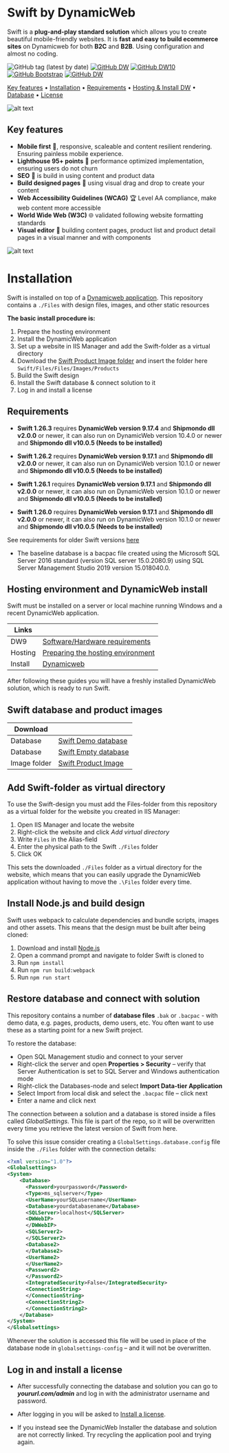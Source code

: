 
# Swift by DynamicWeb

Swift is a **plug-and-play standard solution** which allows you to create beautiful mobile-friendly  websites. It is **fast and easy to build ecommerce sites** on Dynamicweb for both **B2C** and **B2B**. Using configuration and almost no coding. 

![GitHub tag (latest by date)](https://img.shields.io/github/v/tag/dynamicweb/Swift?color=orange&label=Swift%20Release) [![GitHub DW](https://img.shields.io/badge/DynamicWeb9%20Release-v9.17.1-blue)](https://doc.dynamicweb.com/downloads/releases) [![GitHub DW10](https://img.shields.io/badge/DynamicWeb10%20Release-v10.1.0-darkblue)](https://doc.dynamicweb.dev/) [![GitHub Bootstrap](https://img.shields.io/badge/Bootstrap-v5.1.3-green)](https://getbootstrap.com/) [![GitHub DW](https://img.shields.io/badge/Swift-documentation-purple)](https://doc.dynamicweb.com/swift/setup-project) 

[Key features](#key-features) • [Installation](#installation) • [Requirements](#requirements) • [Hosting & Install DW](#hosting-environment-and-dynamicweb-install) • [Database](#swift-database-and-product-images) • [License](#log-in-and-install-a-license)

![alt text](https://doc.dynamicweb.com/Files/Images/Swift/swift-multidevices.png)

## Key features 

* **Mobile first** :iphone:, responsive, scaleable and content resilient rendering. Ensuring painless mobile experience.
* **Lighthouse 95+ points** :100: performance optimized implementation, ensuring users do not churn
* **SEO** :pencil:  is build in using content and product data
*  **Build designed pages** :art: using visual drag and drop to create your content
* **Web Accessibility Guidelines (WCAG)** :trophy: Level AA compliance, make web content more accessible
* **World Wide Web (W3C)** :globe_with_meridians: validated following website formatting standards
* **Visual editor** :rainbow: building content pages, product list and product detail pages in a visual manner and with components 

![alt text](http://doc.dynamicweb.com//Files/Images/Swift/VE-clothes.gif)

# Installation

Swift is installed on top of a [Dynamicweb application](https://doc.dynamicweb.com/get-started/introduction).
This repository contains a `./Files` with design files, images, and other static resources

**The basic install procedure is:**

1. Prepare the hosting environment
2. Install the DynamicWeb application
3. Set up a website in IIS Manager and add the Swift-folder as a virtual directory
4. Download the [Swift Product Image folder](https://doc.dynamicweb.com/Files/Files/Releases/Swift/Swift-v1.26.0/Swift_20240305_DemoProductImages.zip "Download Swift Product Image folder") and insert the folder here `Swift/Files/Files/Images/Products`
5. Build the Swift design
6. Install the Swift database & connect solution to it
7. Log in and install a license

## Requirements

* **Swift 1.26.3** requires **DynamicWeb version 9.17.4** and **Shipmondo dll v2.0.0** or newer, it can also run on DynamicWeb version 10.4.0 or newer and **Shipmondo dll v10.0.5 (Needs to be installed)**

* **Swift 1.26.2** requires **DynamicWeb version 9.17.1** and **Shipmondo dll v2.0.0** or newer, it can also run on DynamicWeb version 10.1.0 or newer and **Shipmondo dll v10.0.5 (Needs to be installed)**
* **Swift 1.26.1** requires **DynamicWeb version 9.17.1** and **Shipmondo dll v2.0.0** or newer, it can also run on DynamicWeb version 10.1.0 or newer and **Shipmondo dll v10.0.5 (Needs to be installed)**
* **Swift 1.26.0** requires **DynamicWeb version 9.17.1** and **Shipmondo dll v2.0.0** or newer, it can also run on DynamicWeb version 10.1.0 or newer  and **Shipmondo dll v10.0.5 (Needs to be installed)**

See requirements for older Swift versions [here](https://doc.dynamicweb.com/downloads/swift#sideNavTitle1-1)

* The baseline database is a bacpac file created using the Microsoft SQL Server 2016 standard (version SQL server 15.0.2080.9) using SQL Server Management Studio 2019 version 15.018040.0.


## Hosting environment and DynamicWeb install

Swift must be installed on a server or local machine running Windows and a recent DynamicWeb application.


| Links |      |
| ------ | ------ |
| DW9 | [Software/Hardware requirements ](https://doc.dynamicweb.com/get-started/introduction/requirements/requirements-dw9#2171) |
| Hosting | [Preparing the hosting environment](https://doc.dynamicweb.com/get-started/introduction/installation/hosting-environment "Preparing the hosting environment")|
| Install | [Dynamicweb](https://doc.dynamicweb.com/get-started/introduction/installation/installing-dynamicweb "Install Dynamicweb") |

After following these guides you will have a freshly installed DynamicWeb solution, which is ready to run Swift.

## Swift database and product images


| Download |      |
| ------ | ------ |
| Database | [Swift Demo database](https://doc.dynamicweb.com/downloads/swift#sideNavTitle1-1 "Download Swift database")|
| Database | [Swift Empty database](https://doc.dynamicweb.com/downloads/swift#sideNavTitle1-1 "Download Swift Empty database, with No Ecom data")|
| Image folder | [Swift Product Image](https://doc.dynamicweb.com/Files/Files/Releases/Swift/Swift-v1.26.0/Swift_20240305_DemoProductImages.zip "Download Swift Product Image folder") |


## Add Swift-folder as virtual directory

To use the Swift-design you must add the Files-folder from this repository as a virtual folder for the website you created in IIS Manager:

1. Open IIS Manager and locate the website
2. Right-click the website and click *Add virtual directory*
3. Write `Files` in the Alias-field
4. Enter the physical path to the Swift `./Files` folder
5. Click OK

This sets the downloaded `./Files` folder as a virtual directory for the website, which means that you can easily upgrade the DynamicWeb application without having to move the `.\Files` folder every time.

## Install Node.js and build design

Swift uses webpack to calculate dependencies and bundle scripts, images and other assets. This means that the design must be built after being cloned:

1. Download and install [Node.js](https://nodejs.org/en/)
2. Open a command prompt and navigate to folder Swift is cloned to
3. Run `npm install`
4. Run `npm run build:webpack`
5. Run `npm run start`

## Restore database and connect with solution

This repository contains a number of **database files**  `.bak` or `.bacpac` - with demo data, e.g. pages, products, demo users, etc.  You often want to use these as a starting point for a new Swift project.

To restore the database:

* Open SQL Management studio and connect to your server
* Right-click the server and open **Properties > Security** – verify that Server Authentication is set to SQL Server and Windows authentication mode
* Right-click the Databases-node and select **Import Data-tier Application**
* Select Import from local disk and select the `.bacpac` file – click next
* Enter a name and click next

The connection between a solution and a database is stored inside a files called *GlobalSettings*. This file is part of the repo, so it will be overwritten every time you retrieve the latest version of Swift from here.

To solve this issue consider creating a `GlobalSettings.database.config` file inside the `./Files` folder with the connection details:

```xml
<?xml version="1.0"?>
<Globalsettings>
<System>
    <Database>
      <Password>yourpassword</Password>
      <Type>ms_sqlserver</Type>
      <UserName>yourSQLusername</UserName>
      <Database>yourdatabasename</Database>
      <SQLServer>localhost</SQLServer>
      <DWWebIP>
      </DWWebIP>
      <SQLServer2>
      </SQLServer2>
      <Database2>
      </Database2>
      <UserName2>
      </UserName2>
      <Password2>
      </Password2>
      <IntegratedSecurity>False</IntegratedSecurity>
      <ConnectionString>
      </ConnectionString>
      <ConnectionString2>
      </ConnectionString2>
    </Database>
</System>
</Globalsettings>
```

Whenever the solution is accessed this file will be used in place of the database node in `globalsettings-config` – and it will not be overwritten.

## Log in and install a license

* After successfully connecting the database and solution you can go to ***yoururl.com/admin*** and log in with the administrator username and password.

* After logging in you will be asked to [Install a license](https://doc.dynamicweb.com/get-started/introduction/installation/installing-a-license "Install a license").  

* If you instead see the DynamicWeb Installer the database and solution are not correctly linked. Try recycling the application pool and trying again.
